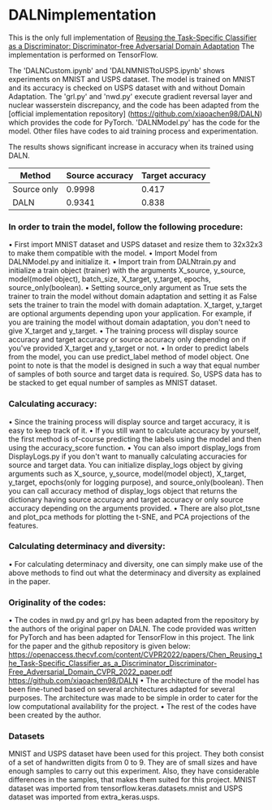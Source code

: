 # DALNimplementation
This is the only full implementation of [Reusing the Task-Specific Classifier as a Discriminator: Discriminator-free Adversarial Domain Adaptation](https://openaccess.thecvf.com/content/CVPR2022/html/Chen_Reusing_the_Task-Specific_Classifier_as_a_Discriminator_Discriminator-Free_Adversarial_Domain_CVPR_2022_paper.html) The implementation is performed on TensorFlow.

The 'DALNCustom.ipynb' and 'DALNMNISTtoUSPS.ipynb' shows experiments on MNIST and USPS dataset. The model is trained on MNIST and its accuracy is checked on USPS dataset with and without Domain Adaptation. The 'grl.py' and 'nwd.py' execute gradient reversal layer and nuclear wasserstein discrepancy, and the code has been adapted from the [official implementation repository] (https://github.com/xiaoachen98/DALN) which provides the code for PyTorch. 'DALNModel.py' has the code for the model. Other files have codes to aid training process and experimentation.

The results shows significant increase in accuracy when its trained using DALN.

|Method|Source accuracy|Target accuracy|
|-----|----------------|---------------|
|Source only|0.9998|0.417|
|DALN|0.9341|0.838|


### In order to train the model, follow the following procedure:
•	First import MNIST dataset and USPS dataset and resize them to 32x32x3 to make them compatible with the model.
•	Import Model from DALNModel.py and initialize it.
•	Import train from DALNtrain.py and initialize a train object (trainer) with the arguments X_source,  y_source, model(model object), batch_size, X_target, y_target, epochs, source_only(boolean).
•	Setting source_only argument as True sets the trainer to train the model without domain adaptation and setting it as False sets the trainer to train the model with domain adaptation. X_target, y_target are optional arguments depending upon your application. For example, if you are training the model without domain adaptation, you don't need to give X_target and y_target.
•	The training process will display source accuracy and target accuracy or source accuracy only depending on if you've provided X_target and y_target or not.
•	In order to predict labels from the model, you can use predict_label method of model object.
One point to note is that the model is designed in such a way that equal number of samples of both source and target data is required. So, USPS data has to be stacked to get equal number of samples as MNIST dataset.

### Calculating accuracy:
•	Since the training process will display source and target accuracy, it is easy to keep track of it.
•	If you still want to calculate accuracy by yourself, the first method is of-course predicting the labels using the model and then using the accuracy_score function.
•	You can also import display_logs from DisplayLogs.py if you don't want to manually calculating accuracies for source and target data. You can initialize display_logs object by giving arguments such as X_source,  y_source, model(model object), X_target, y_target, epochs(only for logging purpose), and source_only(boolean). Then you can call accuracy method of display_logs object that returns the dictionary having source accuracy and target accuracy or only source accuracy depending on the arguments provided.
•	There are also plot_tsne and plot_pca methods for plotting the t-SNE, and PCA projections of the features.
### Calculating determinacy and diversity:
•	For calculating determinacy and diversity, one can simply make use of the above methods to find out what the determinacy and diversity as explained in the paper.
### Originality of the codes:
•	The codes in nwd.py and grl.py has been adapted from the repository by the authors of the original paper on DALN. The code provided was written for PyTorch and has been adapted for TensorFlow in this project. The link for the paper and the github repository is given below:
https://openaccess.thecvf.com/content/CVPR2022/papers/Chen_Reusing_the_Task-Specific_Classifier_as_a_Discriminator_Discriminator-Free_Adversarial_Domain_CVPR_2022_paper.pdf
https://github.com/xiaoachen98/DALN
•	The architecture of the model has been fine-tuned based on several architectures adapted for several purposes. The architecture was made to be simple in order to cater for the low computational availability for the project.
•	The rest of the codes have been created by the author.
### Datasets
MNIST and USPS dataset have been used for this project. They both consist of a set of handwritten digits from 0 to 9. They are of small sizes and have enough samples to carry out this experiment. Also, they have considerable differences in the samples, that makes them suited for this project. MNIST dataset was imported from tensorflow.keras.datasets.mnist and USPS dataset was imported from extra_keras.usps.

